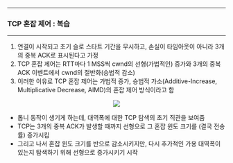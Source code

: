 -----
### TCP 혼잡 제어 : 복습
-----
1. 연결이 시작되고 초기 슬로 스타트 기간을 무시하고, 손실이 타임아웃이 아니라 3개의 중복 ACK로 표시된다고 가정
2. TCP 혼잡 제어는 RTT마다 1 MSS씩 cwnd의 선형(가법적인) 증가와 3개의 중복 ACK 이벤트에서 cwnd의 절반화(승법적 감소)
3. 이러한 이유로 TCP 혼잡 제어는 가법적 증가, 승법적 가소(Additive-Increase, Multiplicative Decrease, AIMD)의 혼잡 제어 방식이라고 함
<div align="center">
<img src="https://github.com/user-attachments/assets/82577389-c7b3-4d98-9ac9-a7e905d9ae05">
</div>

  - 톱니 동작이 생기게 하는데, 대역폭에 대한 TCP 탐색의 초기 직관을 보여줌
  - TCP는 3개의 중복 ACK가 발생할 때까지 선형으로 그 혼잡 윈도 크기를 (결국 전송률) 증가시킴
  - 그리고 나서 혼잡 윈도 크기를 반으로 감소시키지만, 다시 추가적인 가용 대역폭이 있는지 탐색하기 위해 선형으로 증가시키기 시작
